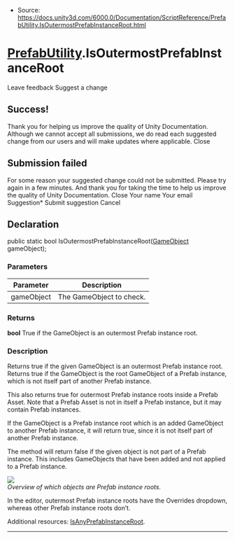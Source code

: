 * Source: https://docs.unity3d.com/6000.0/Documentation/ScriptReference/PrefabUtility.IsOutermostPrefabInstanceRoot.html

#  [PrefabUtility](https://docs.unity3d.com/6000.0/Documentation/ScriptReference/PrefabUtility.html).IsOutermostPrefabInstanceRoot
Leave feedback
Suggest a change
## Success!
Thank you for helping us improve the quality of Unity Documentation. Although we cannot accept all submissions, we do read each suggested change from our users and will make updates where applicable.
Close
## Submission failed
For some reason your suggested change could not be submitted. Please <a>try again</a> in a few minutes. And thank you for taking the time to help us improve the quality of Unity Documentation.
Close
Your name Your email Suggestion* Submit suggestion
Cancel
## Declaration
public static bool IsOutermostPrefabInstanceRoot([GameObject](https://docs.unity3d.com/6000.0/Documentation/ScriptReference/GameObject.html) gameObject); 
### Parameters
Parameter | Description  
---|---  
gameObject | The GameObject to check.  
### Returns
**bool** True if the GameObject is an outermost Prefab instance root. 
### Description
Returns true if the given GameObject is an outermost Prefab instance root.
Returns true if the GameObject is the root GameObject of a Prefab instance, which is not itself part of another Prefab instance.  
  
This also returns true for outermost Prefab instance roots inside a Prefab Asset. Note that a Prefab Asset is not in itself a Prefab instance, but it may contain Prefab instances.  
  
If the GameObject is a Prefab instance root which is an added GameObject to another Prefab instance, it will return true, since it is not itself part of another Prefab instance.  
  
The method will return false if the given object is not part of a Prefab instance. This includes GameObjects that have been added and not applied to a Prefab instance.  
  
![](https://docs.unity3d.com/6000.0/Documentation/StaticFiles/ScriptRefImages/PrefabInstanceRoots.png)  
_Overview of which objects are Prefab instance roots._  
  
In the editor, outermost Prefab instance roots have the Overrides dropdown, whereas other Prefab instance roots don’t.  
  
Additional resources: [IsAnyPrefabInstanceRoot](https://docs.unity3d.com/6000.0/Documentation/ScriptReference/PrefabUtility.IsAnyPrefabInstanceRoot.html).
* * *

